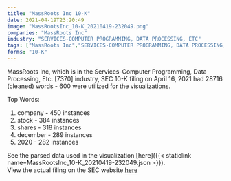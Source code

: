 ```yaml
---
title: "MassRoots Inc 10-K"
date: 2021-04-19T23:20:49
image: "MassRootsInc_10-K_20210419-232049.png"
companies: "MassRoots Inc"
industry: "SERVICES-COMPUTER PROGRAMMING, DATA PROCESSING, ETC"
tags: ["MassRoots Inc","SERVICES-COMPUTER PROGRAMMING, DATA PROCESSING, ETC.","04-16-2021","10-K"]
forms: "10-K"
---
```

MassRoots Inc, which is in the Services-Computer Programming, Data Processing, Etc. [7370] industry, SEC 10-K filing on April 16, 2021 had 28716 (cleaned) words - 600 were utilized for the visualizations.

Top Words:
1. company - 450 instances
2. stock - 384 instances
3. shares - 318 instances
4. december - 289 instances
5. 2020 - 282 instances


See the parsed data used in the visualization [here]({{< staticlink name=MassRootsInc_10-K_20210419-232049.json >}}).  
View the actual filing on the SEC website [here](https://www.sec.gov/Archives/edgar/data/1589149/0001213900-21-021821.txt)